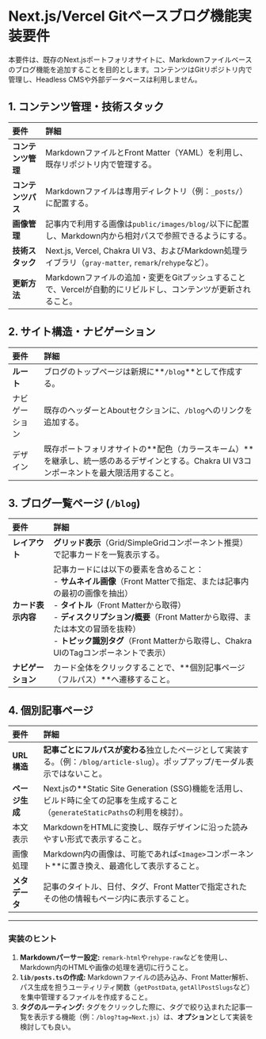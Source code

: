 # Next.js/Vercel Gitベースブログ機能実装要件

本要件は、既存のNext.jsポートフォリオサイトに、Markdownファイルベースのブログ機能を追加することを目的とします。コンテンツはGitリポジトリ内で管理し、Headless CMSや外部データベースは利用しません。

## 1\. コンテンツ管理・技術スタック

| 要件 | 詳細 |
| :--- | :--- |
| **コンテンツ管理** | MarkdownファイルとFront Matter（YAML）を利用し、既存リポジトリ内で管理する。 |
| **コンテンツパス** | Markdownファイルは専用ディレクトリ（例：`_posts/`）に配置する。 |
| **画像管理** | 記事内で利用する画像は`public/images/blog/`以下に配置し、Markdown内から相対パスで参照できるようにする。 |
| **技術スタック** | Next.js, Vercel, Chakra UI V3、およびMarkdown処理ライブラリ（`gray-matter`, `remark`/`rehype`など）。 |
| **更新方法** | Markdownファイルの追加・変更をGitプッシュすることで、Vercelが自動的にリビルドし、コンテンツが更新されること。 |

## 2\. サイト構造・ナビゲーション

| 要件 | 詳細 |
| :--- | :--- |
| **ルート** | ブログのトップページは新規に\*\*`/blog`**として作成する。 |
| ナビゲーション | 既存のヘッダーとAboutセクションに、`/blog`へのリンクを追加する。 |
| デザイン | 既存ポートフォリオサイトの**配色（カラースキーム）\*\*を継承し、統一感のあるデザインとする。Chakra UI V3コンポーネントを最大限活用すること。 |

## 3\. ブログ一覧ページ (`/blog`)

| 要件 | 詳細 |
| :--- | :--- |
| **レイアウト** | **グリッド表示**（Grid/SimpleGridコンポーネント推奨）で記事カードを一覧表示する。 |
| **カード表示内容** | 記事カードには以下の要素を含めること：<br>- **サムネイル画像**（Front Matterで指定、または記事内の最初の画像を抽出）<br>- **タイトル**（Front Matterから取得）<br>- **ディスクリプション/概要**（Front Matterから取得、または本文の冒頭を抜粋）<br>- **トピック識別タグ**（Front Matterから取得し、Chakra UIのTagコンポーネントで表示） |
| **ナビゲーション** | カード全体をクリックすることで、\*\*個別記事ページ（フルパス）\*\*へ遷移すること。 |

## 4\. 個別記事ページ

| 要件 | 詳細 |
| :--- | :--- |
| **URL構造** | **記事ごとにフルパスが変わる**独立したページとして実装する。（例：`/blog/article-slug`）。ポップアップ/モーダル表示ではないこと。 |
| **ページ生成** | Next.jsの**Static Site Generation (SSG)機能を活用し、ビルド時に全ての記事を生成すること（`generateStaticPaths`の利用を検討）。 |
| 本文表示 | MarkdownをHTMLに変換し、既存デザインに沿った読みやすい形式で表示すること。 |
| 画像処理 | Markdown内の画像は、可能であれば`<Image>`コンポーネント**に置き換え、最適化して表示すること。 |
| **メタデータ** | 記事のタイトル、日付、タグ、Front Matterで指定されたその他の情報もページ内に表示すること。 |

-----

### 実装のヒント

1.  **Markdownパーサー設定:** `remark-html`や`rehype-raw`などを使用し、Markdown内のHTMLや画像の処理を適切に行うこと。
2.  **`lib/posts.ts`の作成:** Markdownファイルの読み込み、Front Matter解析、パス生成を担うユーティリティ関数（`getPostData`, `getAllPostSlugs`など）を集中管理するファイルを作成すること。
3.  **タグのルーティング:** タグをクリックした際に、タグで絞り込まれた記事一覧を表示する機能（例：`/blog?tag=Next.js`）は、**オプション**として実装を検討しても良い。